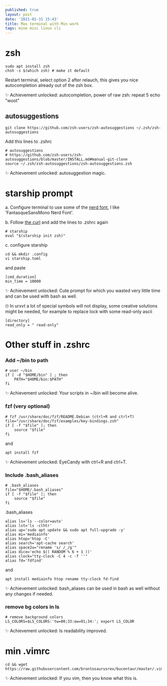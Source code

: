 ```yaml
---
published: true
layout: post
date: '2021-01-31 15:43'
title: Max terminal with Min work
tags: mine misc linux cli 
---
```

# zsh

    sudo apt install zsh
    chsh -s $(which zsh) # make it default

Restart terminal, select option 2 after relauch, this gives you nice autocompletion already out of the zsh box.

✨ Achievement unlocked: autocompletion, power of raw zsh: repeat 5 echo "woot"

## autosuggestions

    git clone https://github.com/zsh-users/zsh-autosuggestions ~/.zsh/zsh-autosuggestions
    
Add this lines to .zshrc

    # autosuggestions
    # https://github.com/zsh-users/zsh-autosuggestions/blob/master/INSTALL.md#manual-git-clone
    source ~/.zsh/zsh-autosuggestions/zsh-autosuggestions.zsh

✨ Achievement unlocked: autosuggestion magic.

# starship prompt

a. Configure terminal to use some of the [nerd font](https://www.nerdfonts.com/font-downloads), I like 'FantasqueSansMono Nerd Font'.

b. Follow [the curl](https://starship.rs/guide/#%F0%9F%9A%80-installation) and add the lines to .zshrc again

    # starship
    eval "$(starship init zsh)"

c. configure starship

    cd && mkdir .config
    vi starship.toml

and paste

    [cmd_duration]
    min_time = 10000

✨ Achievement unlocked: Cute prompt for which you wasted very little time and can be used with bash as well.

🙄 In urxvt a lot of special symbols will not display, some creative solutions might be needed, for example to replace lock with some read-only ascii

    [directory]
    read_only = " read-only"
   
# Other stuff in .zshrc

### Add ~/bin to path

    # user ~/bin
    if [ -d "$HOME/bin" ] ; then
        PATH="$HOME/bin:$PATH"
    fi

✨ Achievement unlocked: Your scripts in ~/bin will become alive.

### fzf (very optional)

    # fzf /usr/share/doc/fzf/README.Debian (ctrl+R and ctrl+T)
    file="/usr/share/doc/fzf/examples/key-bindings.zsh"
    if [ -f "$file" ]; then
        source "$file"
    fi

and

    apt install fzf

✨ Achievement unlocked: EyeCandy with ctrl+R and ctrl+T.

### Include .bash_aliases 

    # .bash_aliases
    file="$HOME/.bash_aliases"
    if [ -f "$file" ]; then
        source "$file"
    fi    

.bash_aliases

    alias ls='ls --color=auto'
    alias lst='ls -clhtr'
    alias up='sudo apt update && sudo apt full-upgrade -y'
    alias mi='mediainfo'
    alias htop='htop -C'
    alias search='apt-cache search'
    alias space2u="rename 's/ /_/g'"
    alias dice='echo $(( RANDOM % 6 + 1 ))'
    alias clock="tty-clock -C 4 -c -f ''"
    alias fd='fdfind'

and

    apt install mediainfo htop rename tty-clock fd-find

✨ Achievement unlocked: bash_aliases can be used in bash as well without any changes if needed.

### remove bg colors in ls

    # remove background colors
    LS_COLORS=$LS_COLORS:'tw=00;33:ow=01;34:'; export LS_COLOR

✨ Achievement unlocked: ls readability improved.

# min .vimrc

    cd && wget https://raw.githubusercontent.com/brontosaurusrex/bucentaur/master/.vimrc

✨ Achievement unlocked: If you vim, then you know what this is.
   
